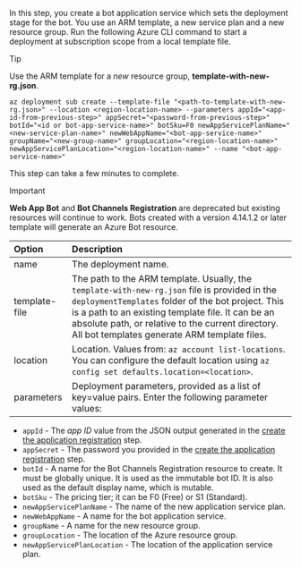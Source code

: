 In this step, you create a bot application service which sets the deployment stage for the bot. You use an ARM template, a new service plan and a new resource group. Run the following Azure CLI command to start a deployment at subscription scope from a local template file.

> [!TIP]
> Use the ARM template for a _new_ resource group, **template-with-new-rg.json**.

```azurecli
az deployment sub create --template-file "<path-to-template-with-new-rg.json>" --location <region-location-name> --parameters appId="<app-id-from-previous-step>" appSecret="<password-from-previous-step>" botId="<id or bot-app-service-name>" botSku=F0 newAppServicePlanName="<new-service-plan-name>" newWebAppName="<bot-app-service-name>" groupName="<new-group-name>" groupLocation="<region-location-name>" newAppServicePlanLocation="<region-location-name>" --name "<bot-app-service-name>"
```

This step can take a few minutes to complete.

> [!IMPORTANT]
> **Web App Bot** and **Bot Channels Registration** are deprecated but existing resources will continue to work. Bots created with a version 4.14.1.2 or later template will generate an Azure Bot resource.

| Option   | Description |
|:---------|:------------|
| name | The deployment name.|
| template-file | The path to the ARM template. Usually, the `template-with-new-rg.json` file is provided in the `deploymentTemplates` folder of the bot project. This is a path to an existing template file. It can be an absolute path, or relative to the current directory. All bot templates generate ARM template files.|
| location |Location. Values from: `az account list-locations`. You can configure the default location using `az config set defaults.location=<location>`. |
| parameters | Deployment parameters, provided as a list of key=value pairs. Enter the following parameter values:

- `appId` - The *app ID* value from the JSON output generated in the [create the application registration](#create-the-azure-application-registration) step.
- `appSecret` - The password you provided in the [create the application registration](#create-the-azure-application-registration) step.
- `botId` - A name for the  Bot Channels Registration resource to create. It must be globally unique. It is used as the immutable bot ID. It is also used as the default display name, which is mutable.
- `botSku` - The pricing tier; it can be F0 (Free) or S1 (Standard).
- `newAppServicePlanName` - The name of the new application service plan.
- `newWebAppName` - A name for the bot application service.
- `groupName` - A name for the new resource group.
- `groupLocation` - The location of the Azure resource group.
- `newAppServicePlanLocation` - The location of the application service plan.
